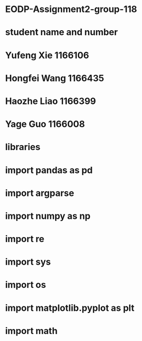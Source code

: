 # EODP-Assignment2-group-118


# student name and number
# Yufeng Xie 1166106
# Hongfei Wang 1166435
# Haozhe Liao 1166399
# Yage Guo 1166008


# libraries
# import pandas as pd
# import argparse
# import numpy as np
# import re
# import sys
# import os
# import matplotlib.pyplot as plt
# import math
